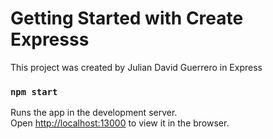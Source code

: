 # Getting Started with Create Expresss

This project was created by Julian David Guerrero in Express


### `npm start`

Runs the app in the development server.\
Open [http://localhost:13000](http://localhost:13000) to view it in the browser.
